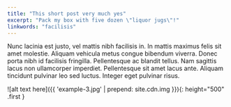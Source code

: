 ```yaml
---
title: "This short post very much yes"
excerpt: "Pack my box with five dozen \"liquor jugs\"!"
linkwords: "facilisis"
---
```


Nunc lacinia est justo, vel mattis nibh facilisis in. In mattis maximus felis sit amet molestie. Aliquam vehicula metus congue bibendum viverra. Donec porta nibh id facilisis fringilla. Pellentesque ac blandit tellus. Nam sagittis lacus non ullamcorper imperdiet. Pellentesque sit amet lacus ante. Aliquam tincidunt pulvinar leo sed luctus. Integer eget pulvinar risus.

![alt text here]({{ 'example-3.jpg' | prepend: site.cdn.img }}){: height="500" .first }
